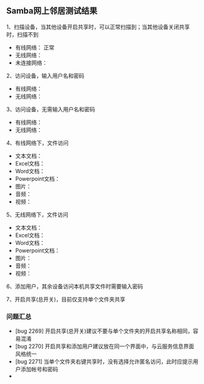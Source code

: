 ## Samba网上邻居测试结果

1、扫描设备，当其他设备开启共享时，可以正常扫描到；当其他设备关闭共享时，扫描不到
- 有线网络： 正常
- 无线网络：
- 未连接网络：

2、访问设备，输入用户名和密码
- 有线网络：
- 无线网络：

3、访问设备，无需输入用户名和密码
- 有线网络：
- 无线网络：

4、有线网络下，文件访问
- 文本文档：
- Excel文档：
- Word文档：
- Powerpoint文档：
- 图片：
- 音频：
- 视频：

5、无线网络下，文件访问
- 文本文档：
- Excel文档：
- Word文档：
- Powerpoint文档：
- 图片：
- 音频：
- 视频：

6、添加用户，其余设备访问本机共享文件时需要输入密码

7、开启共享(总开关)，目前仅支持单个文件夹共享

### 问题汇总
- [bug 2269] 开启共享(总开关)建议不要与单个文件夹的开启共享名称相同，容易混淆
- [bug 2270] 开启共享和添加用户建议放在同一个界面中，与云服务信息界面风格统一
- [bug 2271] 当单个文件夹右键共享时，没有选择允许匿名访问，此时应提示用户添加帐号和密码
- 

